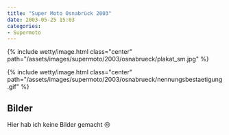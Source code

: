 ```yaml
---
title: "Super Moto Osnabrück 2003"
date: 2003-05-25 15:03
categories: 
- Supermoto
---
```

{% include wetty/image.html class="center" path="/assets/images/supermoto/2003/osnabrueck/plakat_sm.jpg" %}

<!--more-->

{% include wetty/image.html class="center" path="/assets/images/supermoto/2003/osnabrueck/nennungsbestaetigung.gif" %}

## Bilder
Hier hab ich keine Bilder gemacht :unamused: